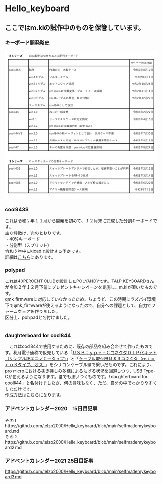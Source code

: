 # Hello_keyboard

## ここではm.kiの試作中のものを保管しています。

### キーボード開発略史
![](img/cool001.jpg)

### cool943S
これは令和２年１１月から開発を初めて、１２月末に完成した分割キーボードです。<br>
主な特徴は、次のとおりです。<br>
・40%キーボード<br>
・分割型（スプリット）<br>
令和３年中にkicadで設計する予定です。<br>
詳細は[こちら](https://github.com/telzo2000/Hello_keyboard/blob/main/cool943S/README.md)にあります。
<br>

### polypad
これは40PERCENT CLUBが設計したPOLYANDYです。TALP KEYBOARDさんが令和２年１２月下旬にプレゼントキャンペーンを実施し、m.kiが頂いたものです。<br>
qmk_firmwareに対応していなかったため、ちょうど、この時期にラズパイ環境下でqmk_firmwareが使えるようになったので、自分への課題として、自力でファームウェアを作りました。<br>
区分上、polypadと名付けました。<br>
<br>

### daughterboard for cool844
　これはcool844で使用するために、既存の部品を組み合わせて作ったものです。秋月電子通称で販売している「[ＵＳＢｔｙｐｅ－ＣコネクタＤＩＰ化キット（シンプル版エコノミータイプ）](https://akizukidenshi.com/catalog/g/gK-15426/)」と「[ケーブル取付用ＵＳＢコネクタ（ｍｉｃｒｏＢタイプ、オス）](https://akizukidenshi.com/catalog/g/gC-07666/)」をシリコンケーブル線で繋いだものです。これにより、pro microにおける抜き挿しの多様によるもげる状況を回避しつつ、USB Type-Cが使えるようになります。誰でも思いつくものです。「daughterboard for cool844」と名付けましたが、何の意味もなく、ただ、自分の中でわかりやすくしただけです。<br>
 作成方法は[こちら](https://github.com/telzo2000/Hello_keyboard/blob/main/dbforcool844/buildlog.md)になります。<br>


### アドベントカレンダー2020　15日目記事
その１https://github.com/telzo2000/Hello_keyboard/blob/main/selfmademykeyboard.md
<br>
その２https://github.com/telzo2000/Hello_keyboard/blob/main/selfmademykeyboard2.md
<br>


### アドベントカレンダー2021 25日目記事
https://github.com/telzo2000/Hello_keyboard/blob/main/selfmademykeyboard3.md

